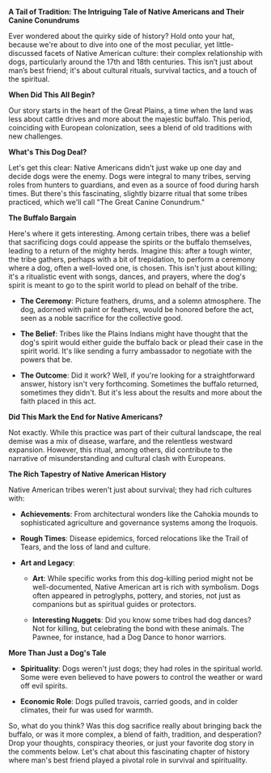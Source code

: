 **A Tail of Tradition: The Intriguing Tale of Native Americans and Their Canine Conundrums**

Ever wondered about the quirky side of history? Hold onto your hat, because we're about to dive into one of the most peculiar, yet little-discussed facets of Native American culture: their complex relationship with dogs, particularly around the 17th and 18th centuries. This isn’t just about man’s best friend; it's about cultural rituals, survival tactics, and a touch of the spiritual.

**When Did This All Begin?**

Our story starts in the heart of the Great Plains, a time when the land was less about cattle drives and more about the majestic buffalo. This period, coinciding with European colonization, sees a blend of old traditions with new challenges.

**What's This Dog Deal?**

Let's get this clear: Native Americans didn't just wake up one day and decide dogs were the enemy. Dogs were integral to many tribes, serving roles from hunters to guardians, and even as a source of food during harsh times. But there's this fascinating, slightly bizarre ritual that some tribes practiced, which we'll call "The Great Canine Conundrum."

**The Buffalo Bargain**

Here's where it gets interesting. Among certain tribes, there was a belief that sacrificing dogs could appease the spirits or the buffalo themselves, leading to a return of the mighty herds. Imagine this: after a tough winter, the tribe gathers, perhaps with a bit of trepidation, to perform a ceremony where a dog, often a well-loved one, is chosen. This isn't just about killing; it's a ritualistic event with songs, dances, and prayers, where the dog's spirit is meant to go to the spirit world to plead on behalf of the tribe.

- **The Ceremony**: Picture feathers, drums, and a solemn atmosphere. The dog, adorned with paint or feathers, would be honored before the act, seen as a noble sacrifice for the collective good.

- **The Belief**: Tribes like the Plains Indians might have thought that the dog's spirit would either guide the buffalo back or plead their case in the spirit world. It's like sending a furry ambassador to negotiate with the powers that be.

- **The Outcome**: Did it work? Well, if you're looking for a straightforward answer, history isn't very forthcoming. Sometimes the buffalo returned, sometimes they didn't. But it's less about the results and more about the faith placed in this act.

**Did This Mark the End for Native Americans?**

Not exactly. While this practice was part of their cultural landscape, the real demise was a mix of disease, warfare, and the relentless westward expansion. However, this ritual, among others, did contribute to the narrative of misunderstanding and cultural clash with Europeans.

**The Rich Tapestry of Native American History**

Native American tribes weren't just about survival; they had rich cultures with:

- **Achievements**: From architectural wonders like the Cahokia mounds to sophisticated agriculture and governance systems among the Iroquois.

- **Rough Times**: Disease epidemics, forced relocations like the Trail of Tears, and the loss of land and culture. 

- **Art and Legacy**: 
  - **Art**: While specific works from this dog-killing period might not be well-documented, Native American art is rich with symbolism. Dogs often appeared in petroglyphs, pottery, and stories, not just as companions but as spiritual guides or protectors.
  
  - **Interesting Nuggets**: Did you know some tribes had dog dances? Not for killing, but celebrating the bond with these animals. The Pawnee, for instance, had a Dog Dance to honor warriors.

**More Than Just a Dog's Tale**

- **Spirituality**: Dogs weren't just dogs; they had roles in the spiritual world. Some were even believed to have powers to control the weather or ward off evil spirits.

- **Economic Role**: Dogs pulled travois, carried goods, and in colder climates, their fur was used for warmth.

So, what do you think? Was this dog sacrifice really about bringing back the buffalo, or was it more complex, a blend of faith, tradition, and desperation? Drop your thoughts, conspiracy theories, or just your favorite dog story in the comments below. Let's chat about this fascinating chapter of history where man's best friend played a pivotal role in survival and spirituality.